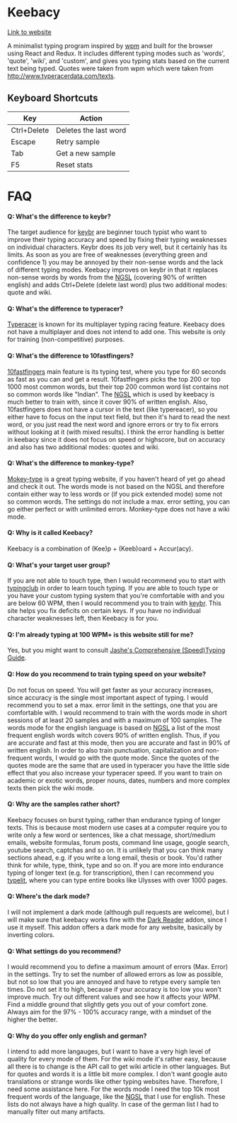 # Keebacy

[Link to website](https://madnight.github.io/keybacy/)

A minimalist typing program inspired by [wpm](https://github.com/cjbassi/wpm-spa) and built for the browser using React and Redux.
It includes different typing modes such as 'words', 'quote', 'wiki', and 'custom', and gives you typing stats based on the current text being typed.
Quotes were taken from wpm which were taken from http://www.typeracerdata.com/texts.

## Keyboard Shortcuts

| Key   |  Action  |
|---|---|
| Ctrl+Delete  | Deletes the last word |
| Escape  | Retry sample  |
| Tab  | Get a new sample |
| F5  | Reset stats |

# FAQ

#### Q: What's the difference to keybr?

The target audience for [keybr](https://keybr.com) are beginner touch typist who want to improve their typing accuracy and speed by fixing their typing weaknesses on individual characters. Keybr does its job very well, but it certainly has its limits. As soon as you are free of weaknesses (everything green and confidence 1) you may be annoyed by their non-sense words and the lack of different typing modes. Keebacy improves on keybr in that it replaces non-sense words by words from the [NGSL](https://en.wikipedia.org/wiki/New_General_Service_List) (covering 90% of written english) and adds Ctrl+Delete (delete last word) plus two additional modes: quote and wiki.

#### Q: What's the difference to typeracer?

[Typeracer](https://typeracer.com) is known for its multiplayer typing racing feature. Keebacy does not have a multiplayer and does not intend to add one. This website is only for training (non-competitive) purposes.

#### Q: What's the difference to 10fastfingers?

[10fastfingers](https://10fastfingers.com) main feature is its typing test, where you type for 60 seconds as fast as you can and get a result. 10fastfingers picks the top 200 or top 1000 most common words, but their top 200 common word list contains not so common words like "Indian". The [NGSL](https://en.wikipedia.org/wiki/New_General_Service_List) which is used by keebacy is much better to train with, since it cover 90% of written english. Also, 10fastfingers does not have a cursor in the text (like typereacer), so you either have to focus on the input text field, but then it's hard to read the next word, or you just read the next word and ignore errors or try to fix errors without looking at it (with mixed results). I think the error handling is better in keebacy since it does not focus on speed or highscore, but on accuracy and also has two additional modes: quotes and wiki.

#### Q: What's the difference to monkey-type?

[Mokey-type](https://monkey-type.com) is a great typing website, if you haven't heard of yet go ahead and check it out. The words mode is not based on the NGSL and therefore contain either way to less words or (if you pick extended mode) some not so common words. The settings do not include a max. error setting, you can go either perfect or with unlimited errors. Monkey-type does not have a wiki mode.

#### Q: Why is it called Keebacy?

Keebacy is a combination of (Kee)p + (Keeb)oard + Accur(acy).

#### Q: What's your target user group?

If you are not able to touch type, then I would recommend you to start with [typingclub](https://typingclub.com) in order to learn touch typing. If you are able to touch type or you have your custom typing system that you're comfortable with and you are below 60 WPM, then I would recommend you to train with [keybr](https://www.keybr.com/). This site helps you fix deficits on certain keys. If you have no individual character weaknesses left, then Keebacy is for you.

#### Q: I'm already typing at 100 WPM+ is this website still for me?

Yes, but you might want to consult [Jashe's Comprehensive (Speed)Typing Guide](https://archive.is/dh9Ch).

#### Q: How do you recommend to train typing speed on your website?

Do not focus on speed. You will get faster as your accuracy increases, since accuracy is the single most important aspect of typing. I would recommend you to set a max. error limit in the settings, one that you are comfortable with. I would recommend to train with the words mode in short sessions of at least 20 samples and with a maximum of 100 samples. The words mode for the english language is based on [NGSL](https://en.wikipedia.org/wiki/New_General_Service_List) a list of the most frequent english words witch covers 90% of written english. Thus, if you are accurate and fast at this mode, then you are accurate and fast in 90% of written english. In order to also train punctuation, capitalization and non-frequent words, I would go with the quote mode. Since the quotes of the quotes mode are the same that are used in typeracer you have the little side effect that you also increase your typeracer speed. If you want to train on academic or exotic words, proper nouns, dates, numbers and more complex texts then pick the wiki mode.

#### Q: Why are the samples rather short?

Keebacy focuses on burst typing, rather than endurance typing of longer texts. This is because most modern use cases at a computer require you to write only a few word or sentences, like a chat message, short/medium emails, website formulas, forum posts, command line usage, google search, youtube search, captchas and so on. It is unlikely that you can think many sections ahead, e.g. if you write a long email, thesis or book. You'd rather think for while, type, think, type and so on. If you are more into endurance typing of longer text (e.g. for transcription), then I can recommend you [typelit](https://www.typelit.io/), where you can type entire books like Ulysses with over 1000 pages.

#### Q: Where's the dark mode?

I will not implement a dark mode (although pull requests are welcome), but I will make sure that keebacy works fine with the [Dark Reader](https://darkreader.org/) addon, since I use it myself. This addon offers a dark mode for any website, basically by inverting colors.

#### Q: What settings do you recommend?

I would recommend you to define a maximum amount of errors (Max. Error) in the settings. Try to set the number of allowed errors as low as possible, but not so low that you are annoyed and have to retype every sample ten times. Do not set it to high, because if your accuracy is too low you won't improve much. Try out different values and see how it affects your WPM. Find a middle ground that slightly gets you out of your comfort zone. Always aim for the 97% - 100% accuracy range, with a mindset of the higher the better.

#### Q: Why do you offer only english and german?

I intend to add more langauges, but I want to have a very high level of quality for every mode of them. For the wiki mode it's rather easy, because all there is to change is the API call to get wiki article in other languages. But for quotes and words it is a little bit more complex. I don't want google auto translations or strange words like other typing websites have. Therefore, I need some assistance here. For the words mode I need the top 10k most frequent words of the language, like the [NGSL](https://en.wikipedia.org/wiki/New_General_Service_List) that I use for english. These lists do not always have a high quality. In case of the german list I had to manually filter out many artifacts.
